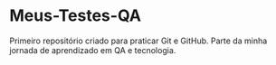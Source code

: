 # Meus-Testes-QA
Primeiro repositório criado para praticar Git e GitHub. Parte da minha jornada de aprendizado em QA e tecnologia.
